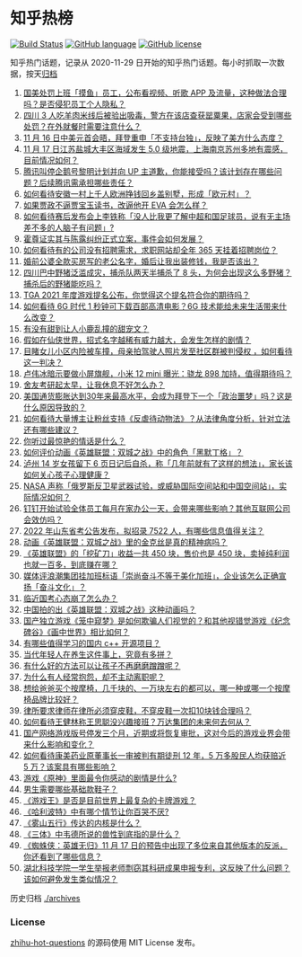 # 知乎热榜
[![Build Status](https://github.com/ToWeLong/zhihu-hot-questions/workflows/CI/badge.svg)](https://github.com/ToWeLong/zhihu-hot-questions/actions)
[![GitHub language](https://img.shields.io/badge/language-golang-orange.svg)](https://golang.org/)
[![GitHub license](https://img.shields.io/github/license/ToWeLong/zhihu-hot-questions)](https://github.com/ToWeLong/zhihu-hot-questions/blob/main/LICENSE)

知乎热门话题，记录从 2020-11-29 日开始的知乎热门话题。每小时抓取一次数据，按天[归档](./archives)

<!-- BEGIN -->

1. [国美处罚上班「摸鱼」员工，公布看视频、听歌 APP 及流量，这种做法合理吗？是否侵犯员工个人隐私？](https://www.zhihu.com/question/499375362)
1. [四川 3 人吃羊肉米线后被验出吸毒，警方在该店查获罂粟果，店家会受到哪些处罚？在外就餐时需要注意什么？](https://www.zhihu.com/question/498676215)
1. [11 月 16 日中美元首会晤，拜登重申「不支持台独」，反映了美方什么态度？](https://www.zhihu.com/question/499400996)
1. [11 月 17 日江苏盐城大丰区海域发生 5.0 级地震，上海南京苏州多地有震感，目前情况如何？](https://www.zhihu.com/question/499544351)
1. [腾讯叫停企鹅号黎明计划并向 UP 主道歉，你能接受吗？该计划存在哪些问题？后续腾讯需承担哪些责任？](https://www.zhihu.com/question/499482270)
1. [如何看待安徽一村上千人欧洲挣钱回乡盖别墅，形成「欧元村」？](https://www.zhihu.com/question/499128919)
1. [如果贾政不逼贾宝玉读书，改逼他开 EVA 会怎么样？](https://www.zhihu.com/question/496268418)
1. [如何看待赛后发布会上李铁称「没人比我更了解中超和国足球员，说有无主场差不多的人脑子有问题」?](https://www.zhihu.com/question/499443890)
1. [霍尊证实其与陈露纠纷正式立案，事件会如何发展？](https://www.zhihu.com/question/499425616)
1. [如何看待有的公司没有招聘需求，求职网站却全年 365 天挂着招聘岗位？](https://www.zhihu.com/question/497361115)
1. [婚前公婆全款买房写的老公名字，婚后让我出装修钱，我是否该出？](https://www.zhihu.com/question/484891824)
1. [四川巴中野猪泛滥成灾，捕杀队两天半捕杀了 8 头，为何会出现这么多野猪？捕杀后的野猪能吃吗？](https://www.zhihu.com/question/499273614)
1. [TGA 2021 年度游戏提名公布，你觉得这个提名符合你的期待吗？](https://www.zhihu.com/question/499271472)
1. [如何看待 6G 时代 1 秒钟可下载百部高清电影？6G 技术能给未来生活带来什么改变？](https://www.zhihu.com/question/499236481)
1. [有没有甜到让人小鹿乱撞的甜宠文？](https://www.zhihu.com/question/482573671)
1. [假如在仙侠世界，招式名字越稀有威力越大，会发生怎样的剧情？](https://www.zhihu.com/question/499132849)
1. [目睹女儿小区内险被车撞，母亲拍驾驶人照片发至社区群被判侵权 ，如何看待这一判决？](https://www.zhihu.com/question/499374241)
1. [卢伟冰暗示要做小屏旗舰，小米 12 mini 曝光：骁龙 898 加持，值得期待吗？](https://www.zhihu.com/question/498759781)
1. [舍友考研起太早，让我休息不好怎么办？](https://www.zhihu.com/question/274631556)
1. [美国通货膨胀达到30年来最高水平，会成为拜登下一个「政治噩梦」吗？这是什么原因导致的？](https://www.zhihu.com/question/498553058)
1. [如何看待大量博主让粉丝支持《反虐待动物法》？从法律角度分析，针对立法还有哪些建议？](https://www.zhihu.com/question/499046370)
1. [你听过最惊艳的情话是什么？](https://www.zhihu.com/question/471925678)
1. [如何评价动画《英雄联盟：双城之战》中的角色「黑默丁格」？](https://www.zhihu.com/question/499027797)
1. [泸州 14 岁女孩留下 6 页日记后自杀，称「几年前就有了这样的想法」，家长该如何关心孩子心理健康？](https://www.zhihu.com/question/499368919)
1. [NASA 声称「俄罗斯反卫星武器试验，或威胁国际空间站和中国空间站」，实际情况如何？](https://www.zhihu.com/question/499286388)
1. [钉钉开始试验全体员工每月在家办公一天，会带来哪些影响？其他互联网公司会效仿吗？](https://www.zhihu.com/question/499485425)
1. [2022 年山东省考公告发布，拟招录 7522 人，有哪些信息值得关注？](https://www.zhihu.com/question/499206578)
1. [动画《英雄联盟：双城之战》里的金克丝是真的精神病吗？](https://www.zhihu.com/question/498694641)
1. [《英雄联盟》的「挖矿刀」收益一共 450 块，售价也是 450 块，卖掉纯利润也就一百多，到底赚在哪？](https://www.zhihu.com/question/418555783)
1. [媒体评浪潮集团挂加班标语「崇尚奋斗不等于美化加班」，企业该怎么正确宣扬「奋斗文化」？](https://www.zhihu.com/question/499472189)
1. [临近国考心态崩了怎么办？](https://www.zhihu.com/question/498843529)
1. [中国拍的出《英雄联盟：双城之战》这种动画吗？](https://www.zhihu.com/question/498351013)
1. [国产独立游戏《笼中窥梦》是如何欺骗人们视觉的？和其他视错觉游戏《纪念碑谷》《画中世界》相比如何？](https://www.zhihu.com/question/499287700)
1. [有哪些值得学习的国内 c++ 开源项目？](https://www.zhihu.com/question/332778359)
1. [当代年轻人在养生这件事上，究竟有多拼？](https://www.zhihu.com/question/492695638)
1. [有什么好的方法可以让孩子不再磨磨蹭蹭呢？](https://www.zhihu.com/question/494044838)
1. [为什么有人经常抱怨，却不主动离职呢？](https://www.zhihu.com/question/489716452)
1. [想给爸爸买个按摩椅，几千块的、一万块左右的都可以，哪一种或哪一个按摩椅品牌比较好？](https://www.zhihu.com/question/20516533)
1. [律所要求律师在律所必须穿皮鞋，不穿皮鞋一次扣10块钱合理吗？](https://www.zhihu.com/question/497981709)
1. [如何看待王健林称王思聪没兴趣接班？万达集团的未来何去何从？](https://www.zhihu.com/question/499499278)
1. [国产网络游戏版号停发三个月，近期或将恢复审批，这对今后的游戏业界会带来什么影响和变化？](https://www.zhihu.com/question/499275008)
1. [如何看待康美药业原董事长一审被判有期徒刑 12 年，5 万多股民人均获赔近 5 万？该案具有哪些影响？](https://www.zhihu.com/question/498443549)
1. [游戏《原神》里面最令你感动的剧情是什么?](https://www.zhihu.com/question/479164613)
1. [男生需要哪些基础款鞋子？](https://www.zhihu.com/question/26820612)
1. [《游戏王》是否是目前世界上最复杂的卡牌游戏？](https://www.zhihu.com/question/491692110)
1. [《哈利波特》中有哪个情节让你百哭不厌?](https://www.zhihu.com/question/498713184)
1. [《雾山五行》传达的内核是什么？](https://www.zhihu.com/question/499171999)
1. [《三体》中韦德所说的兽性到底指的是什么？](https://www.zhihu.com/question/473848854)
1. [《蜘蛛侠：英雄无归》11 月 17 日的预告中出现了多位来自其他版本的反派，你还看到了哪些信息？](https://www.zhihu.com/question/499476503)
1. [湖北科技学院一学生举报老师剽窃其科研成果申报专利，这反映了什么问题？该如何避免发生类似情况？](https://www.zhihu.com/question/498760120)

<!-- END -->

历史归档 [./archives](./archives)


### License
[zhihu-hot-questions](https://github.com/towelong/zhihu-hot-questions) 的源码使用 MIT License 发布。